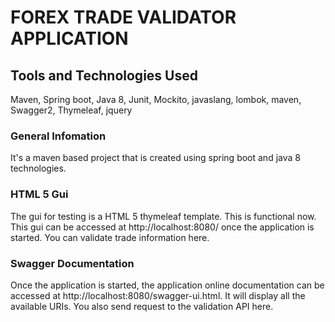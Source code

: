 # FOREX TRADE VALIDATOR APPLICATION


## Tools and Technologies Used
Maven, Spring boot, Java 8, Junit, Mockito, javaslang, lombok, maven, Swagger2, Thymeleaf, jquery

### General Infomation
It's a maven based project that is created using spring boot and java 8 technologies.

### HTML 5 Gui
The gui for testing is a HTML 5 thymeleaf template. This is functional now.
This gui can be accessed at http://localhost:8080/ once the application is started.
You can validate trade information here.

### Swagger Documentation
Once the application is started, the application online documentation
can be accessed at http://localhost:8080/swagger-ui.html. It will display
all the available URIs. You also send request to the validation API here.

